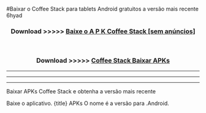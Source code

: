 #Baixar o Coffee Stack   para tablets Android gratuitos a versão mais recente 6hyad


<div align="center">
<h3>Download >>>>> <a href="https://pt-web.web.app/?pt= Coffee Stack ">Baixe o A P K Coffee Stack  [sem anúncios]</a></h3><br>

<h3>Download >>>>> <a href="https://pt-web.web.app/?pt= Coffee Stack ">Coffee Stack  Baixar APKs</a></h3>
</div>

----------------------------------------------------------

----------------------------------------------------------

----------------------------------------------------------

Baixar APKs Coffee Stack  e obtenha a versão mais recente

Baixe o aplicativo. {title} APKs O nome é a versão para .Android.


